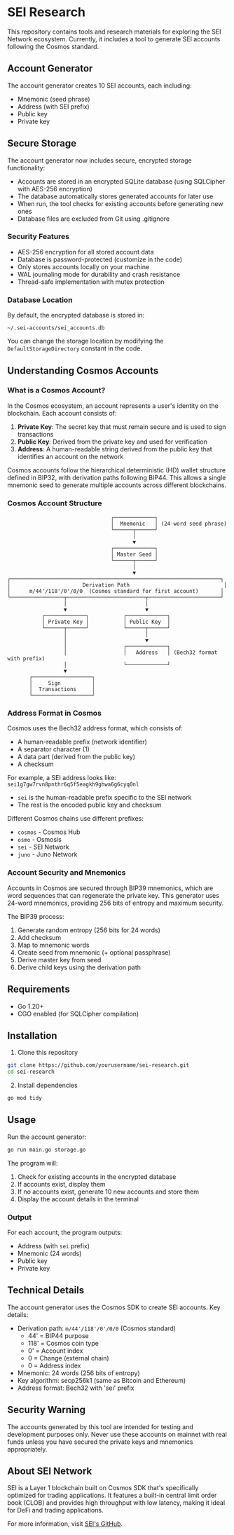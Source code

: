 # SEI Research

This repository contains tools and research materials for exploring the SEI Network ecosystem. Currently, it includes a tool to generate SEI accounts following the Cosmos standard.

## Account Generator

The account generator creates 10 SEI accounts, each including:

- Mnemonic (seed phrase)
- Address (with SEI prefix)
- Public key
- Private key

## Secure Storage

The account generator now includes secure, encrypted storage functionality:

- Accounts are stored in an encrypted SQLite database (using SQLCipher with AES-256 encryption)
- The database automatically stores generated accounts for later use
- When run, the tool checks for existing accounts before generating new ones
- Database files are excluded from Git using .gitignore

### Security Features

- AES-256 encryption for all stored account data
- Database is password-protected (customize in the code)
- Only stores accounts locally on your machine
- WAL journaling mode for durability and crash resistance
- Thread-safe implementation with mutex protection

### Database Location

By default, the encrypted database is stored in:
```
~/.sei-accounts/sei_accounts.db
```

You can change the storage location by modifying the `DefaultStorageDirectory` constant in the code.

## Understanding Cosmos Accounts

### What is a Cosmos Account?

In the Cosmos ecosystem, an account represents a user's identity on the blockchain. Each account consists of:

1. **Private Key**: The secret key that must remain secure and is used to sign transactions
2. **Public Key**: Derived from the private key and used for verification
3. **Address**: A human-readable string derived from the public key that identifies an account on the network

Cosmos accounts follow the hierarchical deterministic (HD) wallet structure defined in BIP32, with derivation paths following BIP44. This allows a single mnemonic seed to generate multiple accounts across different blockchains.

### Cosmos Account Structure

```
                                 ┌─────────────┐
                                 │  Mnemonic   │ (24-word seed phrase)
                                 └──────┬──────┘
                                        │
                                        ▼
                                 ┌─────────────┐
                                 │ Master Seed │
                                 └──────┬──────┘
                                        │
                                        ▼
┌───────────────────────────────────────────────────────────────────┐
│                       Derivation Path                              │
│      m/44'/118'/0'/0/0  (Cosmos standard for first account)       │
└─────────────────┬─────────────────────────┬───────────────────────┘
                  │                         │
                  ▼                         ▼
           ┌─────────────┐           ┌─────────────┐
           │ Private Key │           │ Public Key  │
           └──────┬──────┘           └──────┬──────┘
                  │                         │
                  │                         ▼
                  │                  ┌─────────────┐
                  │                  │   Address   │ (Bech32 format with prefix)
                  │                  └─────────────┘
                  ▼
       ┌───────────────────┐
       │     Sign          │
       │  Transactions     │
       └───────────────────┘
```

### Address Format in Cosmos

Cosmos uses the Bech32 address format, which consists of:
- A human-readable prefix (network identifier)
- A separator character (1)
- A data part (derived from the public key)
- A checksum

For example, a SEI address looks like: `sei1g7gw7rvn8pnthr6q5f5eagkh9ghwa6g6cyq0nl`
- `sei` is the human-readable prefix specific to the SEI network
- The rest is the encoded public key and checksum

Different Cosmos chains use different prefixes:
- `cosmos` - Cosmos Hub
- `osmo` - Osmosis
- `sei` - SEI Network
- `juno` - Juno Network

### Account Security and Mnemonics

Accounts in Cosmos are secured through BIP39 mnemonics, which are word sequences that can regenerate the private key. This generator uses 24-word mnemonics, providing 256 bits of entropy and maximum security.

The BIP39 process:
1. Generate random entropy (256 bits for 24 words)
2. Add checksum
3. Map to mnemonic words
4. Create seed from mnemonic (+ optional passphrase)
5. Derive master key from seed
6. Derive child keys using the derivation path

## Requirements

- Go 1.20+
- CGO enabled (for SQLCipher compilation)

## Installation

1. Clone this repository

```bash
git clone https://github.com/yourusername/sei-research.git
cd sei-research
```

2. Install dependencies

```bash
go mod tidy
```

## Usage

Run the account generator:

```bash
go run main.go storage.go
```

The program will:
1. Check for existing accounts in the encrypted database
2. If accounts exist, display them
3. If no accounts exist, generate 10 new accounts and store them
4. Display the account details in the terminal

### Output

For each account, the program outputs:
- Address (with `sei` prefix)
- Mnemonic (24 words)
- Public key
- Private key

## Technical Details

The account generator uses the Cosmos SDK to create SEI accounts. Key details:

- Derivation path: `m/44'/118'/0'/0/0` (Cosmos standard)
  - 44' = BIP44 purpose
  - 118' = Cosmos coin type
  - 0' = Account index
  - 0 = Change (external chain)
  - 0 = Address index
- Mnemonic: 24 words (256 bits of entropy)
- Key algorithm: secp256k1 (same as Bitcoin and Ethereum)
- Address format: Bech32 with 'sei' prefix

## Security Warning

The accounts generated by this tool are intended for testing and development purposes only. 
Never use these accounts on mainnet with real funds unless you have secured the private keys and mnemonics appropriately.

## About SEI Network

SEI is a Layer 1 blockchain built on Cosmos SDK that's specifically optimized for trading applications. It features a built-in central limit order book (CLOB) and provides high throughput with low latency, making it ideal for DeFi and trading applications.

For more information, visit [SEI's GitHub](https://github.com/sei-protocol/sei-chain). 